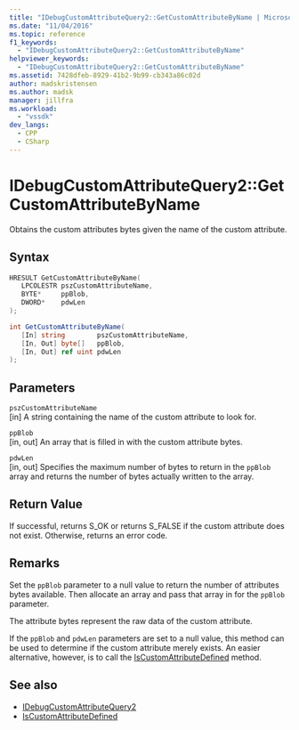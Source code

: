 ```yaml
---
title: "IDebugCustomAttributeQuery2::GetCustomAttributeByName | Microsoft Docs"
ms.date: "11/04/2016"
ms.topic: reference
f1_keywords:
  - "IDebugCustomAttributeQuery2::GetCustomAttributeByName"
helpviewer_keywords:
  - "IDebugCustomAttributeQuery2::GetCustomAttributeByName"
ms.assetid: 7428dfeb-8929-41b2-9b99-cb343a86c02d
author: madskristensen
ms.author: madsk
manager: jillfra
ms.workload:
  - "vssdk"
dev_langs:
  - CPP
  - CSharp
---
```

# IDebugCustomAttributeQuery2::GetCustomAttributeByName
Obtains the custom attributes bytes given the name of the custom attribute.

## Syntax

```cpp
HRESULT GetCustomAttributeByName( 
   LPCOLESTR pszCustomAttributeName,
   BYTE*     ppBlob,
   DWORD*    pdwLen
);
```

```csharp
int GetCustomAttributeByName(
   [In] string        pszCustomAttributeName,
   [In, Out] byte[]   ppBlob,
   [In, Out] ref uint pdwLen
);
```

## Parameters
`pszCustomAttributeName`\
[in] A string containing the name of the custom attribute to look for.

`ppBlob`\
[in, out] An array that is filled in with the custom attribute bytes.

`pdwLen`\
[in, out] Specifies the maximum number of bytes to return in the `ppBlob` array and returns the number of bytes actually written to the array.

## Return Value
 If successful, returns S_OK or returns S_FALSE if the custom attribute does not exist. Otherwise, returns an error code.

## Remarks
 Set the `ppBlob` parameter to a null value to return the number of attributes bytes available. Then allocate an array and pass that array in for the `ppBlob` parameter.

 The attribute bytes represent the raw data of the custom attribute.

 If the `ppBlob` and `pdwLen` parameters are set to a null value, this method can be used to determine if the custom attribute merely exists. An easier alternative, however, is to call the [IsCustomAttributeDefined](../../../extensibility/debugger/reference/idebugcustomattributequery2-iscustomattributedefined.md) method.

## See also
- [IDebugCustomAttributeQuery2](../../../extensibility/debugger/reference/idebugcustomattributequery2.md)
- [IsCustomAttributeDefined](../../../extensibility/debugger/reference/idebugcustomattributequery2-iscustomattributedefined.md)
